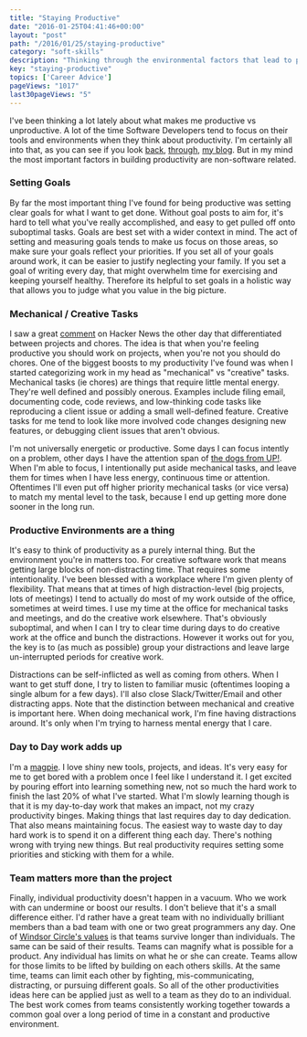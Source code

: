 ```yaml
---
title: "Staying Productive"
date: "2016-01-25T04:41:46+00:00"
layout: "post"
path: "/2016/01/25/staying-productive"
category: "soft-skills"
description: "Thinking through the environmental factors that lead to productivity"
key: "staying-productive"
topics: ['Career Advice']
pageViews: "1017"
last30pageViews: "5"
---
```


I've been thinking a lot lately about what makes me productive vs unproductive.  A lot of the time Software Developers tend to focus on their tools and environments when they think about productivity.  I'm certainly all into that, as you can see if you look [back][vim], [through][productivejs], [my blog][atom].  But in my mind the most important factors in building productivity are non-software related.

### Setting Goals

By far the most important thing I've found for being productive was setting clear goals for what I want to get done.  Without goal posts to aim for, it's hard to tell what you've really accomplished, and easy to get pulled off onto suboptimal tasks.  Goals are best set with a wider context in mind.  The act of setting and measuring goals tends to make us focus on those areas, so make sure your goals reflect your priorities.  If you set all of your goals around work, it can be easier to justify neglecting your family.  If you set a goal of writing every day, that might overwhelm time for exercising and keeping yourself healthy.  Therefore its helpful to set goals in a holistic way that allows you to judge what you value in the big picture.

### Mechanical / Creative Tasks

I saw a great [comment](https://news.ycombinator.com/item?id=10959022) on Hacker News the other day that differentiated between projects and chores. The idea is that when you're feeling productive you should work on projects, when you're not you should do chores.  One of the biggest boosts to my productivity I've found was when I started categorizing work in my head as "mechanical" vs "creative" tasks.  Mechanical tasks (ie chores) are things that require little mental energy.  They're well defined and possibly onerous.  Examples include filing email, documenting code, code reviews, and low-thinking code tasks like reproducing a client issue or adding a small well-defined feature.  Creative tasks for me tend to look like more involved code changes designing new features, or debugging client issues that aren't obvious.

I'm not universally energetic or productive.  Some days I can focus intently on a problem, other days I have the attention span of [the dogs from UP!](https://www.youtube.com/watch?v=SSUXXzN26zg).  When I'm able to focus, I intentionally put aside mechanical tasks, and leave them for times when I have less energy, continuous time or attention.  Oftentimes I'll even put off higher priority mechanical tasks (or vice versa) to match my mental level to the task, because I end up getting more done sooner in the long run.

### Productive Environments are a thing

It's easy to think of productivity as a purely internal thing.  But the environment you're in matters too.  For creative software work that means getting large blocks of non-distracting time.  That requires some intentionality.  I've been blessed with a workplace where I'm given plenty of flexibility.  That means that at times of high distraction-level (big projects, lots of meetings) I tend to actually do most of my work outside of the office, sometimes at weird times.  I use my time at the office for mechanical tasks and meetings, and do the creative work elsewhere.  That's obviously suboptimal, and when I can I try to clear time during days to do creative work at the office and bunch the distractions.  However it works out for you, the key is to (as much as possible) group your distractions and leave large un-interrupted periods for creative work.

Distractions can be self-inflicted as well as coming from others.  When I want to get stuff done, I try to listen to familiar music (oftentimes looping a single album for a few days).  I'll also close Slack/Twitter/Email and other distracting apps.  Note that the distinction between mechanical and creative is important here.  When doing mechanical work, I'm fine having distractions around.  It's only when I'm trying to harness mental energy that I care.


### Day to Day work adds up

I'm a [magpie](http://blog.codinghorror.com/the-magpie-developer/).  I love shiny new tools, projects, and ideas.  It's very easy for me to get bored with a problem once I feel like I understand it.   I get excited by pouring effort into learning something new, not so much the hard work to finish the last 20% of what I've started.  What I'm slowly learning though is that it is my day-to-day work that makes an impact, not my crazy productivity binges.  Making things that last requires day to day dedication.  That also means maintaining focus.  The easiest way to waste day to day hard work is to spend it on a different thing each day.  There's nothing wrong with trying new things.  But real productivity requires setting some priorities and sticking with them for a while.

### Team matters more than the project

Finally, individual productivity doesn't happen in a vacuum.  Who we work with can undermine or boost our results.  I don't believe that it's a small difference either.  I'd rather have a great team with no individually brilliant members than a bad team with one or two great programmers any day.  One of [Windsor Circle's values](http://www.windsorcircle.com/about-us/our-values) is that teams survive longer than individuals.  The same can be said of their results.  Teams can magnify what is possible for a product.  Any individual has limits on what he or she can create.  Teams allow for those limits to be lifted by building on each others skills. At the same time, teams can limit each other by fighting, mis-communicating, distracting, or pursuing different goals.  So all of the other productivities ideas here can be applied just as well to a team as they do to an individual.  The best work comes from teams consistently working together towards a common goal over a long period of time in a constant and productive environment.


[vim]: http://benmccormick.org/learning-vim-in-2014/
[productivejs]: http://benmccormick.org/2015/11/25/productive-javascript-development/
[atom]: http://benmccormick.org/2016/01/11/the-most-interesting-atom-packages-ive-found-so-far/
